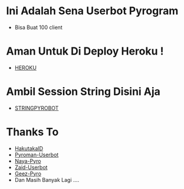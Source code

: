 # Ini Adalah Sena Userbot Pyrogram
- Bisa Buat 100 client 

# Aman Untuk Di Deploy Heroku !

- [HEROKU](http://dashboard.heroku.com/new?template=https://github.com/devinalvrn/Senapyrobot)

# Ambil Session String Disini Aja

- [STRINGPYROBOT](https://t.me/stringgenerateantideakbot)

# Thanks To 
- [HakutakaID](https://github.com/hakutakaid)
- [Pyroman-Userbot](https://github.com/mrismanaziz/PyroMan-Userbot)
- [Naya-Pyro](https://github.com/naya1503/Naya-Pyro)
- [Zaid-Userbot](https://github.com/ITZ-ZAID/ZAID-USERBOT)
- [Geez-Pyro](https://github.com/hitokizzy/Geez-Pyro)
- Dan Masih Banyak Lagi ....